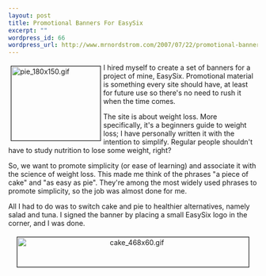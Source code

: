 ```yaml
--- 
layout: post
title: Promotional Banners For EasySix
excerpt: ""
wordpress_id: 66
wordpress_url: http://www.mrnordstrom.com/2007/07/22/promotional-banners-for-easysix/
---
```

<img src="http://www.mrnordstrom.com/wp-content/uploads/work/pie_180x150.gif" alt="pie_180x150.gif" title="pie_180x150.gif" style="margin: 5px" align="left" border="1" height="150" width="180" />I hired myself to create a set of banners for a project of mine, EasySix. Promotional material is something every site should have, at least for future use so there's no need to rush it when the time comes.

The site is about weight loss. More specifically, it's a beginners guide to weight loss; I have personally written it with the intention to simplify. Regular people shouldn't have to study nutrition to lose some weight, right?

So, we want to promote simplicity (or ease of learning) and associate it with the science of weight loss. This made me think of the phrases "a piece of cake" and "as easy as pie". They're among the most widely used phrases to promote simplicity, so the job was almost done for me.

All I had to do was to switch cake and pie to healthier alternatives, namely salad and tuna. I signed the banner by placing a small EasySix logo in the corner, and I was done.
<p align="center"><img src="http://www.mrnordstrom.com/wp-content/uploads/work/cake_468x60.gif" alt="cake_468x60.gif" title="cake_468x60.gif" style="margin: 5px" border="1" height="60" width="468" /></p>
<p style="text-align: center">&nbsp;</p>
